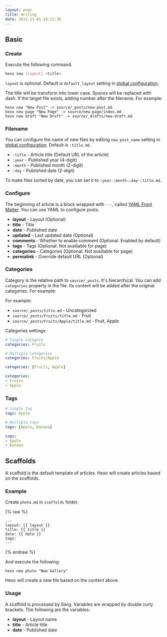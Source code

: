 ```yaml
---
layout: page
title: Writing
date: 2012-11-01 18:13:30
---
```


## Basic

### Create

Execute the following command.

``` bash
hexo new [layout] <title>
```

`layout` is optional. Default is `default_layout` setting in [global configuration][2].

The title will be transform into lower case. Spaces will be replaced with dash. If the target file exists, adding number after the filename. For example:

```
hexo new "New Post" -> source/_posts/new-post.md
hexo new page "New Page" -> source/new-page/index.md
hexo new draft "New Draft" -> source/_drafts/new-draft.md
```

### Filename

You can configure the name of new files by editing `new_post_name` setting in [global configuration][2]. Default is `:title.md`.

- `:title` - Article title (Default URL of the article)
- `:year` - Published year (4-digit)
- `:month` - Published month (2-digit)
- `:day` - Published date (2-digit)

To make files sorted by date, you can set it to `:year-:month-:day-:title.md`.

### Configure

The beginning of article is a block wrapped with `---`, called [YAML Front Matter][1]. You can use YAML to configure posts.

- **layout** - Layout (Optional)
- **title** - Title
- **date** - Published date
- **updated** - Last updated date (Optional)
- **comments** - Whether to enable comment (Optional. Enabled by default)
- **tags** - Tags (Optional. Not availiable for page)
- **categories** - Categories (Optional. Not availiable for page)
- **permalink** - Override default URL (Optional)

### Categories

Category is the relative path to `source/_posts`. It's hierarchical. You can add `categories` property in the file. Its content will be added after the original categories. For example:

For example:

- `source/_posts/title.md` - Uncategorized
- `source/_posts/Fruits/title.md` - Fruit
- `source/_posts/Fruits/Apple/title.md` - Fruit, Apple

Categories settings:

``` yaml
# Single category
categories: Fruits

# Multiple categories
categories: Fruits/Apple

categories: [Fruits, Apple]

categories:
- Fruits
- Apple
```

### Tags

``` yaml
# Single tag
tags: Apple

# Multiple tags
tags: [Apple, Banana]

tags:
- Apple
- Banana
```

## Scaffolds

A scaffold is the default template of articles. Hexo will create articles based on the scaffolds.

### Example

Create `photo.md` in `scaffolds` folder.

{% raw %}
<pre><code>---
layout: {{ layout }}
title: {{ title }}
date: {{ date }}
tags:
---
</code></pre>
{% endraw %}

And execute the following:

```
hexo new photo "New Gallery"
```

Hexo will create a new file based on the content above.

### Usage

A scaffold is processed by Swig. Variables are wrapped by double curly brackets. The following are the variables:

- **layout** - Layout name
- **title** - Article title
- **date** - Published date

[1]: https://github.com/mojombo/jekyll/wiki/YAML-Front-Matter
[2]: configure.html